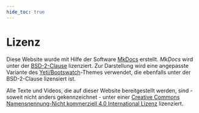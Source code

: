 ```yaml
---
hide_toc: true
---
```


# Lizenz

Diese Website wurde mit Hilfe der Software [MkDocs](https://www.mkdocs.org) erstellt. *MkDocs* wird unter der [BSD-2-Clause](https://opensource.org/licenses/BSD-2-Clause) lizenziert. Zur Darstellung wird eine angepasste Variante des [Yeti/Bootswatch](https://github.com/mkdocs/mkdocs-bootswatch)-Themes verwendet, die ebenfalls unter der BSD-2-Clause lizensiert ist.

Alle Texte und Videos, die auf dieser Website bereitgestellt werden, sind - soweit nicht anders gekennzeichnet - unter einer <a rel="license" href="http://creativecommons.org/licenses/by-nc/4.0/">Creative Commons Namensnennung-Nicht kommerziell 4.0 International Lizenz</a> lizenziert.